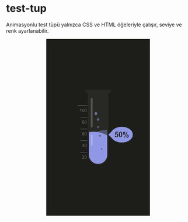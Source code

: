 # test-tup

Animasyonlu test tüpü yalnızca CSS ve HTML öğeleriyle çalışır, seviye ve renk ayarlanabilir.

<p align="center">
<img src="test-tup.gif">
</p>